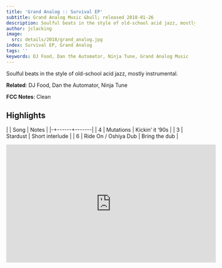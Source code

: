 ```yaml
---
title: 'Grand Analog :: Survival EP'
subtitle: Grand Analog Music &bull; released 2018-01-26
description: Soulful beats in the style of old-school acid jazz, mostly instrumental.
author: jclacking
image:
  src: details/2018/grand_analog.jpg
index: Survival EP, Grand Analog
tags: ''
keywords: DJ Food, Dan the Automator, Ninja Tune, Grand Analog Music
---
```

Soulful beats in the style of old-school acid jazz, mostly instrumental.<!--more-->

**Related**: DJ Food, Dan the Automator, Ninja Tune

**FCC Notes**: Clean

## Highlights

| | Song | Notes |
|-+------+-------|
| 4 | Mutations | Kickin’ it ‘90s |
| 3 | Stardust | Short interlude |
| 6 | Ride On  / Oshiya Dub | Bring the dub |

<div class="tlo-detail-video"><iframe width="560" height="315" src="https://www.youtube.com/embed/VZhhb5xjQCQ" frameborder="0" allow="autoplay; encrypted-media" allowfullscreen></iframe></div>

